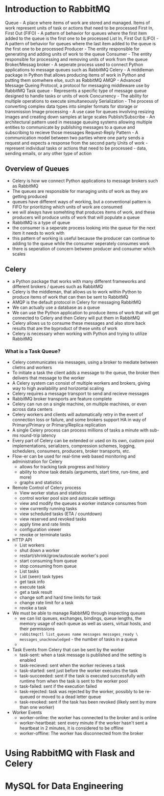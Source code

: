 # Introduction to RabbitMQ
Queue - A place where items of work are stored and managed. Items of work represent units of task or actions that need to be processed
First In, First Out (FIFO) - A pattern of behavior for queues where the first item added to the queue is the first one to be processed
List In, First Out (LIFO) - A pattern of behavior for queues where the last item added to the queue is the first one to be processed
Producer - The entity responsible for generating and adding units of work to the queue
Consumer - The entity responsible for processing and removing units of work from the queue
Broker/Messag broker - A seperate process used to connect Python applications to message queues such as RabbitMQ
Celery - A middleman package in Python that allows producing items of work in Python and putting them somwhere else, such as RabbitMQ
AMQP - Advanced Message Queing Protocol, a protocol for messaging middleware use by RabbitMQ
Task queue - Represents a specific type of message queue designed to handle tasks or units of work
Concurrency - The ability for multiple operations to execute simultaneously
Serialization - The process of converting complex data types into simpler formats for storage or transmission
Image processing - A use case for queues involving resizing images and creating down samples at large scales
Publish/Subscribe - An architectural pattern used in message queuing systems allowing multiple entities to communicate by publishing messages to a queue and subscribing to recieve those messages
Request-Reply Pattern - A communication model between two parties where one party sends a request and expects a response from the second party
Units of work - represent individual tasks or actions that need to be processed - data, sending emails, or any other type of action

## Overview of Queues
- Celery is how we connect Python applications to message brokers such as RabbitMQ
- The queues are responsible for managing units of work as they are getting produced
- queues have different ways of working, but a conventional pattern is FIFO for prioritizing which units of work are consumed
- we will always have somehting that produces items of work, and these producers will produce units of work that will populate a queue
- RabbitMQ is a type of queue 
- the consumer is a seperate process looking into the queue for the next item it needs to work with
- this pattern of working is useful because the producer can continue to adding to the queue while the consumer seperately consumes work
- there is seperation of concern between producer and consumer which scales

## Celery
- a Python package that works with many different frameworks and different brokers / queues such as RabbitMQ
- Celery is the middleman, that allows us to work within Python to produce items of work that can then be sent to RabbitMQ
- AMQP is the default protocol in Celery for messaging RabbitMQ
- We can actually use a database as a queue 
- We can use the Python application to produce items of work that will get connected to Celery and then Celery will put them in RabbitMQ
- Celery allows us to consume these messages and also store back results that are the byproduct of these units of work 
- Celery is necessary when working with Python and trying to utilize RabbitMQ

### What is a Task Queue?
- Celery communicates via messages, using a broker to mediate between clietns and workers
- To initiate a task the client adds a message to the queue, the broker then delivers that message to the worker
- A Celery system can consist of multiple workers and brokers, giving way to high availability and horizontal scaling
- Celery requires a message transport to send and recieve messages
- RabbitMQ broker transports are feature complete
- Celery can run on a single machine, on multiple machines, or even across data centers
- Celery workers and clients will automatically retry in the event of connection loss or failure, and some brokers support HA in way of Primary/Primary or Primary/Replica replication
- A single Celery process can process millions of  tasks a minute with sub-ms round-trip latency
- Every part of Celery can be extended or used on its own, custom pool implementations, serializers, compression schemes, logging, schedulers, consumers, producers, broker transports, etc.
- Flow-er can be used for real-time web based monitoring and administration for Celery
  - allows for tracking task progress and history
  - ability to show task details (arguments, start time, run-time, and more)
  - graphs and statistics
- Remote Control of Celery process
  - View worker status and statistics
  - control worker pool size and autoscale settings
  - view and modify the queues a worker instance consumes from
  - view currently running tasks
  - view scheduled tasks (ETA / countdown)
  - view reserved and revoked tasks
  - apply time and rate limits
  - configuration viewer
  - revoke or terminate tasks
- HTTP API
  - List workers
  - shut down a worker
  - restart/shrink/grow/autoscale worker's pool
  - start consuming from queue
  - stop consuming from queue
  - List tasks
  - List (seen) task types
  - get task info
  - execute task
  - get a task result
  - change soft and hard time limits for task
  - change rate limit for a task
  - revoke a task
- We must be able to manage RabbitMQ through inspecting queues
  - we can list queues, exchanges, bindings, queue lengths, the memory usage of each queue as well as users, virtual hosts,  and their permissions
  - `rabbitmqctl list_queues name messages messages_ready \ messages_unacknowledged` - the number of tasks in a queue
  - 
- Task Events from Celery that can be sent by the worker
  - task-sent: when a task message is published and the setting is enabled
  - task-recieved: sent when the worker recieves a task
  - task-started: sent just before the worker executes the task
  - task-succeeded: sent if the task is executed successfully with runtime from when the task is sent to the worker pool
  - task-failed: sent if the execution failed
  - task-rejected: task was rejected by the worker, possibly to be re-queued or moved to a dead letter queue
  - task-revoked: sent if the task has been revoked (likely sent by more than one worker)
- Worker Events
  - worker-online: the worker has connected to the broker and is online
  - worker-heartbeat: sent every minute if the worker hasn't sent a heartbeat in 2 minutes, it is considered to be offline
  - worker-offline: The worker has disconnected from the broker
### 

# Using RabbitMQ with Flask and Celery
# MySQL for Data Engineering
